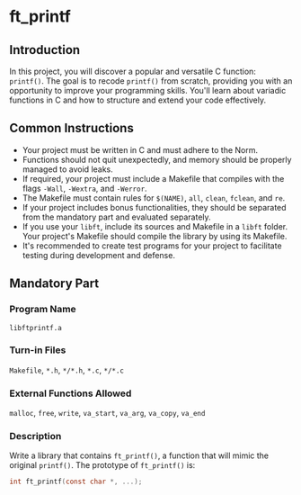 # ft_printf

## Introduction

In this project, you will discover a popular and versatile C function: `printf()`. The goal is to recode `printf()` from scratch, providing you with an opportunity to improve your programming skills. You'll learn about variadic functions in C and how to structure and extend your code effectively.

## Common Instructions

- Your project must be written in C and must adhere to the Norm.
- Functions should not quit unexpectedly, and memory should be properly managed to avoid leaks.
- If required, your project must include a Makefile that compiles with the flags `-Wall`, `-Wextra`, and `-Werror`.
- The Makefile must contain rules for `$(NAME)`, `all`, `clean`, `fclean`, and `re`.
- If your project includes bonus functionalities, they should be separated from the mandatory part and evaluated separately.
- If you use your `libft`, include its sources and Makefile in a `libft` folder. Your project's Makefile should compile the library by using its Makefile.
- It's recommended to create test programs for your project to facilitate testing during development and defense.

## Mandatory Part

### Program Name
`libftprintf.a`

### Turn-in Files
`Makefile`, `*.h`, `*/*.h`, `*.c`, `*/*.c`

### External Functions Allowed
`malloc`, `free`, `write`, `va_start`, `va_arg`, `va_copy`, `va_end`

### Description
Write a library that contains `ft_printf()`, a function that will mimic the original `printf()`. The prototype of `ft_printf()` is:

```c
int ft_printf(const char *, ...);
